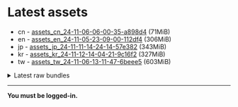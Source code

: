 # Latest assets
- cn - [assets_cn_24-11-06-06-00-35-a898d4](https://github.com/ArknightsAssets/NewAssets/actions/runs/11738648343/artifacts/2161979145) (71MiB)
- en - [assets_en_24-11-05-23-09-00-112df4](https://github.com/ArknightsAssets/NewAssets/actions/runs/11842175107/artifacts/2188951896) (306MiB)
- jp - [assets_jp_24-11-11-14-24-14-57e382](https://github.com/ArknightsAssets/NewAssets/actions/runs/11832456297/artifacts/2186145796) (343MiB)
- kr - [assets_kr_24-11-12-14-04-21-9c16f2](https://github.com/ArknightsAssets/NewAssets/actions/runs/11832456297/artifacts/2186151811) (327MiB)
- tw - [assets_tw_24-11-06-13-11-47-6beee5](https://github.com/ArknightsAssets/NewAssets/actions/runs/11833305317/artifacts/2186357612) (603MiB)

<details>
<summary>Latest raw bundles</summary>

- cn - [bundles_cn_24-11-06-06-00-35-a898d4](https://github.com/ArknightsAssets/NewAssets/actions/runs/11738648343/artifacts/2161979294) (37MiB)
- en - [bundles_en_24-11-05-23-09-00-112df4](https://github.com/ArknightsAssets/NewAssets/actions/runs/11842175107/artifacts/2188952370) (134MiB)
- jp - [bundles_jp_24-11-11-14-24-14-57e382](https://github.com/ArknightsAssets/NewAssets/actions/runs/11832456297/artifacts/2186146115) (142MiB)
- kr - [bundles_kr_24-11-12-14-04-21-9c16f2](https://github.com/ArknightsAssets/NewAssets/actions/runs/11832456297/artifacts/2186152094) (138MiB)
- tw - [bundles_tw_24-11-06-13-11-47-6beee5](https://github.com/ArknightsAssets/NewAssets/actions/runs/11833305317/artifacts/2186358528) (360MiB)

</details>

---

**You must be logged-in.**

